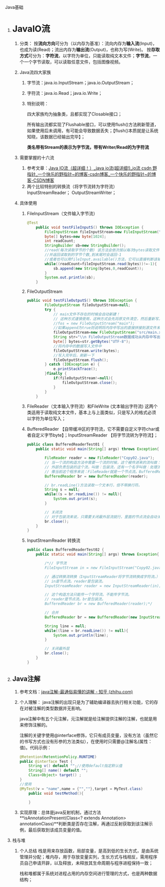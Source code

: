 Java基础

1. # JavaIO流

   1. 分类：
      按**流向方向**可分为（以内存为基准）：流向内存为**输入流**(Input)，也成为读(Read)；流出内存为**输出流**(Output)，也称为写(Write)。
      按**存取方式**可分为：**字符流**，以字符为单位，只能读取纯文本文件；**字节流**，一个一个字节读取，可以读取任意文件，包括图像视频。

   2. Java流四大家族

      1. 字节流：java.io.InputStream；java.io.OutputStream；

      2. 字符流：java.io.Read；java.io.Write；

      3. 特别说明：

         四大家族均为抽象类，且都实现了Closable接口；

         所有输出流都实现了Flushable接口，可以使用flush()方法刷新管道，如果使用后未调用，有可能会导致数据丢失；【flush()本质就是让系统知晓，该数据已经输出完毕】；

         **类名带有Stream的表示为字节流，带有Writer/Read的为字符流**

   3. 需要掌握的十六流

      1. 参考文章：[Java IO流（超详细！）_java io流(超详细!)_io流 csdn 野指针_一个快乐的野指针~的博客-csdn博客_一个快乐的野指针~的博客-CSDN博客](https://blog.csdn.net/qq_44715943/article/details/116501936?ops_request_misc=%7B%22request%5Fid%22%3A%22169494141416800211591589%22%2C%22scm%22%3A%2220140713.130102334..%22%7D&request_id=169494141416800211591589&biz_id=0&utm_medium=distribute.pc_search_result.none-task-blog-2~all~top_positive~default-1-116501936-null-null.142^v94^insert_down1&utm_term=javaIO流&spm=1018.2226.3001.4187)
      2. 两个比较特别的转换流（将字节流转为字符流）
         InputStreamReader；
         OutputStreamWriter；

   4. 具体使用

      1. FileInputStream（文件输入字节流）

         ```java
         @Test
             public void testFileInputS() throws IOException {
                 FileInputStream fileInputStream=new FileInputStream("src/main.xml");
                 byte[] bytes=new byte[1024];
                 int readCount;
                 StringBuilder sb=new StringBuilder();
                 //read(每次读取字节的个数) 该方法会依次按以每次bytes读取文件,加载到内存中
                 //并返回读取到的字节个数,到末尾时会返回-1
                 //或者也可以用fileInput.available()方法，它可以直接判断该输入流里可读的长度;这样可以避免使用循环,不过该方法不适用于较大的文件
                 while((readCount=fileInputStream.read(bytes))!=-1){
                     sb.append(new String(bytes,0,readCount));
                 }
                 System.out.println(sb);
             }
         
         ```

      2. FileOutputStream

         ```java
         public void testFileOutputS() throws IOException {
                 FileOutputStream fileOutputStream=null;
                 try {
                     // main文件不存在的时候会自动新建！
                     // 这种方式谨慎使用，这种方式会先将原文件清空，然后重新写入。
                     //fos = new FileOutputStream("main");
                     //如果append为true则说明将内存中写出的直接拼接到源文件末尾
                     fileOutputStream=new FileOutputStream("src/main.xml",true);
                     String str="\\n FileOutputStream数据成功从内存中写出！";
                     byte[] bytes=str.getBytes("UTF-8");
                     //将内存中的数据写入文件中
                     fileOutputStream.write(bytes);
                     //写入完毕后，刷新一下
                     fileOutputStream.flush();
                 } catch (IOException e) {
                     e.printStackTrace();
                 }finally {
                     if(fileOutputStream!=null){
                         fileOutputStream.close();
                     }
                 }
             }
         ```

      3. FileReader（文本输入字符流）和FileWrite (文本输出字符流)
         这两个类适用于读取纯文本文件，基本上与上面类似，只是写入的格式必须以字符为单位写入；

      4. BufferedReader 【自带缓冲区的字符流，它不需要自定义字符char或者自定义字节byte】；InputStreamReader 【将字节流转为字符流】；

         ```java
         public class BufferedReaderTest01 {
             public static void main(String[] args) throws Exception{
         
                 FileReader reader = new FileReader("Copy02.java");
                 // 当一个流的构造方法中需要一个流的时候，这个被传进来的流叫做：节点流。
                 // 外部负责包装的这个流，叫做：包装流，还有一个名字叫做：处理流。
                 // 像当前这个程序来说：FileReader就是一个节点流。BufferedReader就是包装流/处理流。
                 BufferedReader br = new BufferedReader(reader);
         
                 // br.readLine()方法读取一个文本行，但不带换行符。
                 String s = null;
                 while((s = br.readLine()) != null){
                     System.out.print(s);
                 }
         
                 // 关闭流
                 // 对于包装流来说，只需要关闭最外层流就行，里面的节点流会自动关闭。（可以看源代码。）
                 br.close();
             }
         }
         
         ```

      5. InputStreamReader 转换流

         ```java
         public class BufferedReaderTest02 {
             public static void main(String[] args) throws Exception{
         
                 /*// 字节流
                 FileInputStream in = new FileInputStream("Copy02.java");
         
                 // 通过转换流转换（InputStreamReader将字节流转换成字符流。）
                 // in是节点流。reader是包装流。
                 InputStreamReader reader = new InputStreamReader(in);
         
                 // 这个构造方法只能传一个字符流。不能传字节流。
                 // reader是节点流。br是包装流。
                 BufferedReader br = new BufferedReader(reader);*/
         
                 // 合并
                 BufferedReader br = new BufferedReader(new InputStreamReader(new FileInputStream("Copy02.java")));
         
                 String line = null;
                 while((line = br.readLine()) != null){
                     System.out.println(line);
                 }
         
                 // 关闭最外层
                 br.close();
             }
         }
         
         ```

2. ## Java注解

   1. 参考文档：[java注解-最通俗易懂的讲解 - 知乎 (zhihu.com)](https://zhuanlan.zhihu.com/p/37701743)

   2. 个人理解：
      java注解的出现只是为了辅助编译器去执行相关功能，它的存在对被注解的类型数据并无影响。

      java注解中有五个元注解，元注解就是给注解提供注解的注解，也就是用来修饰注解的。

      注解的关键字使用@interface修饰，它只有成员变量，没有方法（虽然它的书写方式也没有形参的方法类似），在使用时只需要@注解名(属性：值)。代码示例：

      ```java
      @Retention(RetentionPolicy.RUNTIME)
      public @interface Test {
          String v() default "";//使用default指定默认值
          String[] name() default "";
          Class<Object> target() ;
      }
      //使用
      @MyTest(v = "name",name = {"",""},target = MyTest.class)
          public void testMethod(){
              
          }
      
      ```

   3. 实现原理：总体是java反射机制，通过方法 **isAnnotationPresent(Class<? extends Annotation> annotationClass)**判断类是否存在注解，再通过反射获取到该注解示例，最后获取到该成员变量的值。

3. 栈与堆

   1. 个人总结
      栈是用来存放函数，局部变量，是高到低的生长方式，是由系统管理并分配；堆内存，用于存放变量实列，生长方式与栈相反，需用程序员自己申请开辟，以及释放，未释放其生命周期与程序进程保持一致；

      栈和堆都属于系统对进程占用的内存空间进行管理的方式，也是两种数据结构；

      ​	

   

   